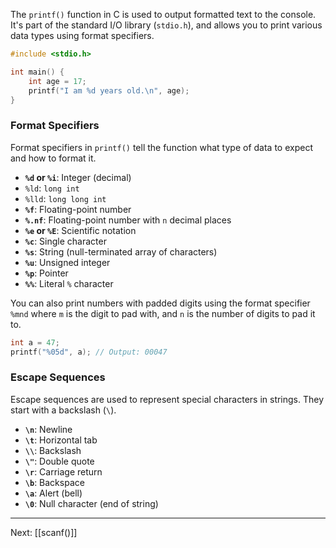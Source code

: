 The `printf()` function in C is used to output formatted text to the console. It's part of the standard I/O library (`stdio.h`), and allows you to print various data types using format specifiers.

```c
#include <stdio.h>

int main() {
    int age = 17;
    printf("I am %d years old.\n", age);
}
```

### Format Specifiers

Format specifiers in `printf()` tell the function what type of data to expect and how to format it.

- **`%d` or `%i`**: Integer (decimal)
- `%ld`: `long int`
- `%lld`: `long long int`
- **`%f`**: Floating-point number
- **`%.nf`**: Floating-point number with `n` decimal places
- **`%e` or `%E`**: Scientific notation
- **`%c`**: Single character
- **`%s`**: String (null-terminated array of characters)
- **`%u`**: Unsigned integer
- **`%p`**: Pointer
- **`%%`**: Literal `%` character

You can also print numbers with padded digits using the format specifier `%mnd`
where `m` is the digit to pad with, and `n` is the number of digits to pad it to.
```c
int a = 47;
printf("%05d", a); // Output: 00047
```

### Escape Sequences

Escape sequences are used to represent special characters in strings. They start with a backslash (`\`).

- **`\n`**: Newline
- **`\t`**: Horizontal tab
- **`\\`**: Backslash
- **`\"`**: Double quote
- **`\r`**: Carriage return
- **`\b`**: Backspace
- **`\a`**: Alert (bell)
- **`\0`**: Null character (end of string)

---
Next: [[scanf()]]
